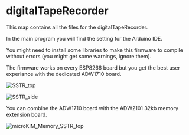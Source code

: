 # digitalTapeRecorder

This map contains all the files for the digitalTapeRecorder.

In the main program you will find the setting for the Arduino IDE. 

You might need to install some libraries to make this firmware to compile
without errors (you might get some warnings, ignore them).

The firmware works on every ESP8266 board but you get the best user experiance 
with the dedicated ADW1710 board.

![SSTR_top](https://user-images.githubusercontent.com/5585427/108220426-feaf3500-7136-11eb-9245-fc7be021ec40.png)

![SSTR_side](https://user-images.githubusercontent.com/5585427/108220493-11c20500-7137-11eb-8c04-dfd69849fa95.png)

You can combine the ADW1710 board with the ADW2101 32kb memory extension board.

![microKIM_Memory_SSTR_top](https://user-images.githubusercontent.com/5585427/108220562-269e9880-7137-11eb-8477-18aeae8c8424.png)

